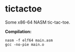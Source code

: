# tictactoe

Some x86-64 NASM tic-tac-toe.

<b>Compilation:</b> 

<code>nasm -f elf64 main.asm </code><br />
<code>gcc -no-pie main.o </code>
